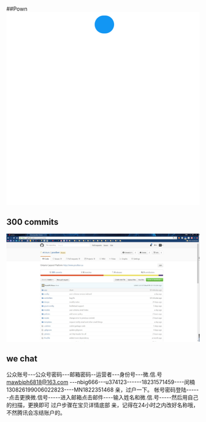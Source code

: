 ##Pown
![Alt text](app/source/bg-pattern/bg-pattern-loading.gif?raw=true "gif")

## 300 commits
![Alt text](app/source/300commits.jpg?raw=true "Title")

## we chat
公众账号---公众号密码---邮箱密码--运营者---身份号---微.信.号
mawbiph6818@163.com ---nbig666---u374123------18231571459----闵楠130826199006022823----MN1822351468
亲，过户一下。
帐号密码登陆------点击更换微.信号-----进入邮箱点击邮件----输入姓名和微.信.号-----然后用自己的扫描，更换即可 过户步骤在宝贝详情底部
亲，记得在24小时之内改好名称哦，不然腾讯会冻结账户的。

